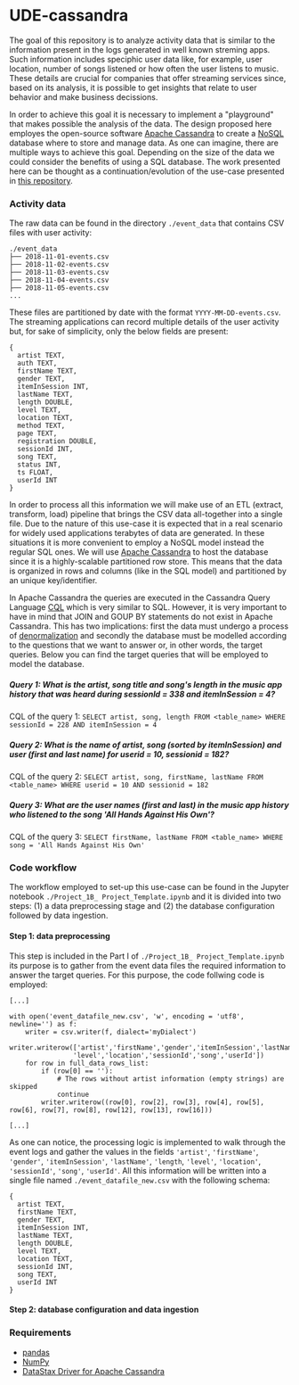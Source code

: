 # UDE-cassandra

The goal of this repository is to analyze activity data that is similar to the information present in the logs generated in well known streming apps. Such information includes speciphic user data like, for example, user location, number of songs listened or how often the user listens to music. These details are crucial for companies that offer streaming services since, based on its analysis, it is possible to get insights that relate to user behavior and make business decissions. 

In order to achieve this goal it is necessary to implement a "playground" that makes possible the analysis of the data. The design proposed here employes the open-source software [Apache Cassandra](https://cassandra.apache.org/) to create a [NoSQL](https://www.xenonstack.com/blog/nosql-databases/) database where to store and manage data. As one can imagine, there are multiple ways to achieve this goal. Depending on the size of the data we could consider the benefits of using a SQL database. The work presented here can be thought as a continuation/evolution of the use-case presented in [this repository](https://github.com/juferafo/UDE-postgres).

### Activity data

The raw data can be found in the directory `./event_data` that contains CSV files with user activity:

```
./event_data
├── 2018-11-01-events.csv
├── 2018-11-02-events.csv
├── 2018-11-03-events.csv
├── 2018-11-04-events.csv
├── 2018-11-05-events.csv
...
```

These files are partitioned by date with the format `YYYY-MM-DD-events.csv`. The streaming applications can record multiple details of the user activity but, for sake of simplicity, only the below fields are present: 

```
{
  artist TEXT,
  auth TEXT,
  firstName TEXT,
  gender TEXT,
  itemInSession INT,
  lastName TEXT,
  length DOUBLE,
  level TEXT,
  location TEXT,
  method TEXT,
  page TEXT,
  registration DOUBLE,
  sessionId INT,
  song TEXT,
  status INT,
  ts FLOAT,
  userId INT
}
```

In order to process all this information we will make use of an ETL (extract, transform, load) pipeline that brings the CSV data all-together into a single file. Due to the nature of this use-case it is expected that in a real scenario for widely used applications terabytes of data are generated. In these situations it is more convenient to employ a NoSQL model instead the regular SQL ones. We will use [Apache Cassandra](https://github.com/apache/cassandra) to host the database since it is a highly-scalable partitioned row store. This means that the data is organized in rows and columns (like in the SQL model) and partitioned by an unique key/identifier.  

In Apache Cassandra the queries are executed in the Cassandra Query Language [CQL](https://cassandra.apache.org/doc/latest/cql/) which is very similar to SQL. However, it is very important to have in mind that JOIN and GOUP BY statements do not exist in Apache Cassandra. This has two implications: first the data must undergo a process of [denormalization](https://www.datastax.com/blog/basic-rules-cassandra-data-modeling) and secondly the database must be modelled according to the questions that we want to answer or, in other words, the target queries. Below you can find the target queries that will be employed to model the database.

##### Query 1: What is the artist, song title and song's length in the music app history that was heard during sessionId = 338 and itemInSession = 4?

CQL of the query 1: `SELECT artist, song, length FROM <table_name> WHERE sessionId = 228 AND itemInSession = 4`

##### Query 2: What is the name of artist, song (sorted by itemInSession) and user (first and last name) for userid = 10, sessionid = 182?

CQL of the query 2: `SELECT artist, song, firstName, lastName FROM <table_name> WHERE userid = 10 AND sessionid = 182`

##### Query 3: What are the user names (first and last) in the music app history who listened to the song 'All Hands Against His Own'?

CQL of the query 3: `SELECT firstName, lastName FROM <table_name> WHERE song = 'All Hands Against His Own'`

### Code workflow

The workflow employed to set-up this use-case can be found in the Jupyter notebook `./Project_1B_ Project_Template.ipynb` and it is divided into two steps: (1) a data preprocessing stage and (2) the database configuration followed by data ingestion.

#### Step 1: data preprocessing

This step is included in the Part I of `./Project_1B_ Project_Template.ipynb` its purpose is to gather from the event data files the required information to answer the target queries. For this purpose, the code follwing code is employed:

```
[...]

with open('event_datafile_new.csv', 'w', encoding = 'utf8', newline='') as f:
    writer = csv.writer(f, dialect='myDialect')
    writer.writerow(['artist','firstName','gender','itemInSession','lastName','length',\
                'level','location','sessionId','song','userId'])
    for row in full_data_rows_list:
        if (row[0] == ''):
            # The rows without artist information (empty strings) are skipped
            continue
        writer.writerow((row[0], row[2], row[3], row[4], row[5], row[6], row[7], row[8], row[12], row[13], row[16]))

[...]
```

As one can notice, the processing logic is implemented to walk through the event logs and gather the values in the fields `'artist'`, `'firstName'`, `'gender'`, `'itemInSession'`, `'lastName'`, `'length`, `'level'`, `'location'`, `'sessionId'`, `'song'`, `'userId'`. All this information will be written into a single file named `./event_datafile_new.csv` with the following schema:

```
{
  artist TEXT,
  firstName TEXT,
  gender TEXT,
  itemInSession INT,
  lastName TEXT,
  length DOUBLE,
  level TEXT,
  location TEXT,
  sessionId INT,
  song TEXT,
  userId INT
}
```

#### Step 2: database configuration and data ingestion 





### Requirements

* [pandas](https://pandas.pydata.org/getting_started.html)
* [NumPy](https://numpy.org/install/)
* [DataStax Driver for Apache Cassandra](https://github.com/datastax/python-driver#datastax-driver-for-apache-cassandra)
